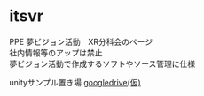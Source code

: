# itsvr
PPE 夢ビジョン活動　XR分科会のページ  
社内情報等のアップは禁止  
夢ビジョン活動で作成するソフトやソース管理に仕様

unityサンプル置き場
[googledrive(仮)](https://drive.google.com/drive/folders/14ZXfR06s64iX2NeBPrzWO7Cfz6cLAbR_?usp=sharing)
